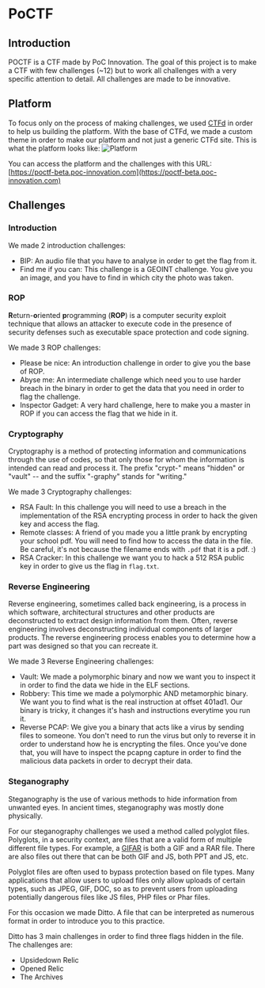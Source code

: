 # PoCTF

## Introduction

POCTF is a CTF made by PoC Innovation. The goal of this project is to make a CTF with few challenges (~12) but to work all challenges with a very specific attention to detail. All challenges are made to be innovative.

## Platform

To focus only on the process of making challenges, we used [CTFd](https://github.com/CTFd/CTFd) in order to help us building the platform. With the base of CTFd, we made a custom theme in order to make our platform and not just a generic CTFd site. This is what the platform looks like:
![Platform](https://i.ibb.co/2h93TPd/image-2021-01-29-083825.png)

You can access the platform  and the challenges with this URL: [https://poctf-beta.poc-innovation.com](https://poctf-beta.poc-innovation.com)
## Challenges
### Introduction

We made 2 introduction challenges: 
 - BIP: An audio file that you have to analyse in order to get the flag from it.
 - Find me if you can: This challenge is a GEOINT challenge. You give you an image, and you have to find in which city the photo was taken.

### ROP
**R**eturn-**o**riented **p**rogramming (**ROP**) is a computer security exploit technique that allows an attacker to execute code in the presence of security defenses such as executable space protection and code signing.

We made 3 ROP challenges: 
 - Please be nice: An introduction challenge in order to give you the base of ROP.
 - Abyse me: An intermediate challenge which need you to use harder breach in the binary in order to get the data that you need in order to flag the challenge.
 - Inspector Gadget: A very hard challenge, here to make you a master in ROP if you can access the flag that we hide in it.

### Cryptography
Cryptography is a method of protecting information and communications through the use of codes, so that only those for whom the information is intended can read and process it. The prefix "crypt-" means "hidden" or "vault" -- and the suffix "-graphy" stands for "writing."

We made 3 Cryptography challenges: 

 - RSA Fault: In this challenge you will need to use a breach in the implementation of the RSA encrypting process in order to hack the given key and access the flag.
 - Remote classes: A friend of you made you a little prank by encrypting your school pdf. You will need to find how to access the data in the file. Be careful, it's not because the filename ends with `.pdf` that it is a pdf. :)
 - RSA Cracker: In this challenge we want you to hack a 512 RSA public key in order to give us the flag in `flag.txt`.

###  Reverse Engineering
  
Reverse engineering, sometimes called back engineering, is a process in which software, architectural structures and other products are deconstructed to extract design information from them. Often, reverse engineering involves deconstructing individual components of larger products. The reverse engineering process enables you to determine how a part was designed so that you can recreate it.

We made 3 Reverse Engineering challenges: 

 - Vault: We made a polymorphic binary and now we want you to inspect it in order to find the data we hide in the ELF sections.
 - Robbery: This time we made a polymorphic AND metamorphic binary. We want you to find what is the real instruction at offset 401ad1. Our binary is tricky, it changes it's hash and instructions everytime you run it.
 - Reverse PCAP: We give you a binary that acts like a virus by sending files to someone. You don't need to run the virus but only to reverse it in order to understand how he is encrypting the files. Once you've done that, you will have to inspect the pcapng capture in order to find the malicious data packets in order to decrypt their data.

 ###  Steganography
 Steganography is the use of various methods to hide information from unwanted eyes. In ancient times, steganography was mostly done physically.

For our steganography challenges we used a method called polyglot files.
Polyglots, in a security context, are files that are a valid form of multiple different file types. For example, a  [GIFAR](https://en.wikipedia.org/wiki/Gifar)  is both a GIF and a RAR file. There are also files out there that can be both GIF and JS, both PPT and JS, etc.

Polyglot files are often used to bypass protection based on file types. Many applications that allow users to upload files only allow uploads of certain types, such as JPEG, GIF, DOC, so as to prevent users from uploading potentially dangerous files like JS files, PHP files or Phar files.

For this occasion we made Ditto. A file that can be interpreted as numerous format in order to introduce you to this practice.

Ditto has 3 main challenges in order to find three flags hidden in the file. The challenges are:

 - Upsidedown Relic
 - Opened Relic
 - The Archives

